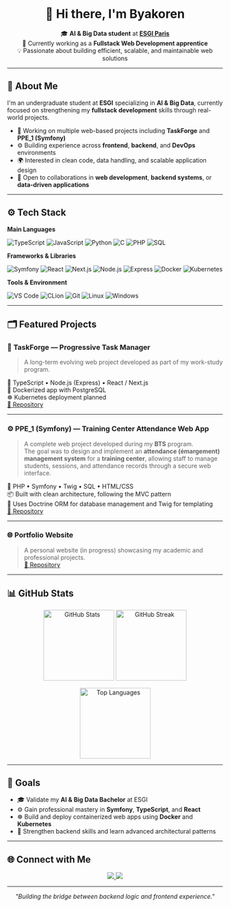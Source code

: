 <div align="center">

# 👋 Hi there, I'm **Byakoren**

🎓 **AI & Big Data student** at [**ESGI Paris**](https://www.esgi.fr/)  
💼 Currently working as a **Fullstack Web Development apprentice**  
💡 Passionate about building efficient, scalable, and maintainable web solutions

</div>

---

## 🧠 About Me

I'm an undergraduate student at **ESGI** specializing in **AI & Big Data**, currently focused on strengthening my **fullstack development** skills through real-world projects.

- 🔭 Working on multiple web-based projects including **TaskForge** and **PPE_1 (Symfony)**  
- ⚙️ Building experience across **frontend**, **backend**, and **DevOps** environments  
- 🌍 Interested in clean code, data handling, and scalable application design  
- 🤝 Open to collaborations in **web development**, **backend systems**, or **data-driven applications**

---

## ⚙️ Tech Stack

**Main Languages**

![TypeScript](https://img.shields.io/badge/TypeScript-3178C6?style=for-the-badge&logo=typescript)
![JavaScript](https://img.shields.io/badge/JavaScript-323330?style=for-the-badge&logo=javascript)
![Python](https://img.shields.io/badge/Python-3776AB?style=for-the-badge&logo=python)
![C](https://img.shields.io/badge/C-A8B9CC?style=for-the-badge&logo=c&logoColor=black)
![PHP](https://img.shields.io/badge/PHP-777BB4?style=for-the-badge&logo=php)
![SQL](https://img.shields.io/badge/SQL-025E8C?style=for-the-badge&logo=postgresql)


**Frameworks & Libraries**

![Symfony](https://img.shields.io/badge/Symfony-000000?style=for-the-badge&logo=symfony)
![React](https://img.shields.io/badge/React-20232A?style=for-the-badge&logo=react)
![Next.js](https://img.shields.io/badge/Next.js-000000?style=for-the-badge&logo=nextdotjs)
![Node.js](https://img.shields.io/badge/Node.js-43853D?style=for-the-badge&logo=node-dot-js)
![Express](https://img.shields.io/badge/Express.js-000000?style=for-the-badge&logo=express)
![Docker](https://img.shields.io/badge/Docker-2496ED?style=for-the-badge&logo=docker)
![Kubernetes](https://img.shields.io/badge/Kubernetes-326CE5?style=for-the-badge&logo=kubernetes)

**Tools & Environment**

![VS Code](https://img.shields.io/badge/VS%20Code-0078D4?style=for-the-badge&logo=visualstudiocode)
![CLion](https://img.shields.io/badge/CLion-000000?style=for-the-badge&logo=clion)
![Git](https://img.shields.io/badge/Git-F05033?style=for-the-badge&logo=git)
![Linux](https://img.shields.io/badge/Linux-FCC624?style=for-the-badge&logo=linux&logoColor=black)
![Windows](https://img.shields.io/badge/Windows-0078D6?style=for-the-badge&logo=windows&logoColor=white)

---

## 🗂️ Featured Projects

### 🧩 **TaskForge** — Progressive Task Manager  
> A long-term evolving web project developed as part of my work-study program.

🧱 TypeScript • Node.js (Express) • React / Next.js  
🐳 Dockerized app with PostgreSQL  
☸️ Kubernetes deployment planned  
[🔗 Repository](https://github.com/Byakoren/TaskForge)

---

### ⚙️ **PPE_1 (Symfony)** — Training Center Attendance Web App  
> A complete web project developed during my **BTS** program.  
> The goal was to design and implement an **attendance (émargement) management system** for a **training center**, allowing staff to manage students, sessions, and attendance records through a secure web interface.

🧱 PHP • Symfony • Twig • SQL • HTML/CSS  
📦 Built with clean architecture, following the MVC pattern  
🧩 Uses Doctrine ORM for database management and Twig for templating  
[🔗 Repository](https://github.com/Byakoren/PPE_1)


---

### 🌐 **Portfolio Website**
> A personal website (in progress) showcasing my academic and professional projects.  
[🔗 Repository](https://github.com/Byakoren/Portfolio)

---

## 📊 GitHub Stats

<p align="center">
  <img src="https://github-readme-stats.vercel.app/api?username=Byakoren&show_icons=true&theme=tokyonight" alt="GitHub Stats" height="165" />
  <img src="https://streak-stats.demolab.com?user=Byakoren&theme=tokyonight" alt="GitHub Streak" height="165" />
</p>

<p align="center">
  <img src="https://github-readme-stats.vercel.app/api/top-langs/?username=Byakoren&layout=compact&langs_count=8&theme=tokyonight" alt="Top Languages" height="165" />
</p>

---

## 🎯 Goals

- 🎓 Validate my **AI & Big Data Bachelor** at ESGI  
- ⚙️ Gain professional mastery in **Symfony**, **TypeScript**, and **React**  
- ☸️ Build and deploy containerized web apps using **Docker** and **Kubernetes**  
- 🧱 Strengthen backend skills and learn advanced architectural patterns

---

## 🌐 Connect with Me

<p align="center">
  <a href="https://www.linkedin.com/in/thomas-gouez/" target="_blank">
    <img src="https://img.shields.io/badge/LinkedIn-Connect-0A66C2?style=for-the-badge&logo=linkedin&logoColor=white"/>
  </a>
  <a href="https://gouezthomas.fr/" target="_blank">
    <img src="https://img.shields.io/badge/Portfolio-gouezthomas.fr-1E90FF?style=for-the-badge&logo=google-chrome&logoColor=white"/>
  </a>
</p>

---

<div align="center">

*"Building the bridge between backend logic and frontend experience."*

</div>
